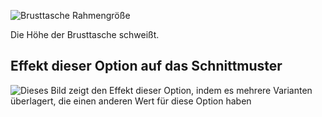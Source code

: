![Brusttasche Rahmengröße](chestpocketweltsize.svg)

Die Höhe der Brusttasche schweißt.

## Effekt dieser Option auf das Schnittmuster

![Dieses Bild zeigt den Effekt dieser Option, indem es mehrere Varianten überlagert, die einen anderen Wert für diese Option haben](jaeger_chestpocketweltsize_sample.svg "Effekt dieser Option auf das Schnittmuster")
